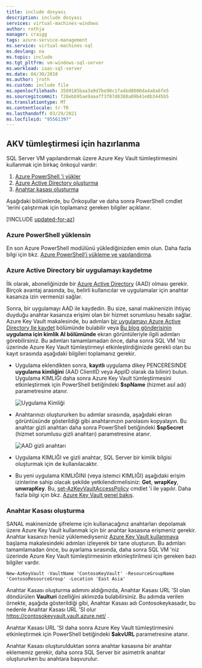 ```yaml
---
title: include dosyası
description: include dosyası
services: virtual-machines-windows
author: rothja
manager: craigg
tags: azure-service-management
ms.service: virtual-machines-sql
ms.devlang: na
ms.topic: include
ms.tgt_pltfrm: vm-windows-sql-server
ms.workload: iaas-sql-server
ms.date: 04/30/2018
ms.author: jroth
ms.custom: include file
ms.openlocfilehash: 3509185baa3a9d7be90c1fa4bd8000da4a8a6fe5
ms.sourcegitcommit: f28ebb95ae9aaaff3f87d8388a09b41e0b3445b5
ms.translationtype: MT
ms.contentlocale: tr-TR
ms.lasthandoff: 03/29/2021
ms.locfileid: "95561397"
---
```

## <a name="prepare-for-akv-integration"></a>AKV tümleştirmesi için hazırlanma
SQL Server VM yapılandırmak üzere Azure Key Vault tümleştirmesini kullanmak için birkaç önkoşul vardır: 

1. [Azure PowerShell 'i yükler](#install)
2. [Azure Active Directory oluşturma](#register)
3. [Anahtar kasası oluşturma](#createkeyvault)

Aşağıdaki bölümlerde, bu Önkoşullar ve daha sonra PowerShell cmdlet 'lerini çalıştırmak için toplamanız gereken bilgiler açıklanır.

[!INCLUDE [updated-for-az](./updated-for-az.md)]

### <a name="install-azure-powershell"></a><a id="install"></a> Azure PowerShell yüklensin
En son Azure PowerShell modülünü yüklediğinizden emin olun. Daha fazla bilgi için bkz. [Azure PowerShell’i yükleme ve yapılandırma](/powershell/azure/install-az-ps).

### <a name="register-an-application-in-your-azure-active-directory"></a><a id="register"></a> Azure Active Directory bir uygulamayı kaydetme

İlk olarak, aboneliğinizde bir [Azure Active Directory](https://azure.microsoft.com/trial/get-started-active-directory/) (AAD) olması gerekir. Birçok avantaj arasında, bu, belirli kullanıcılar ve uygulamalar için anahtar kasanıza izin vermenizi sağlar.

Sonra, bir uygulamayı AAD ile kaydedin. Bu size, sanal makinenizin ihtiyaç duyduğu anahtar kasanıza erişimi olan bir hizmet sorumlusu hesabı sağlar. Azure Key Vault makalesinde, bu adımları [bir uygulamayı Azure Active Directory Ile kaydet](../articles/key-vault/general/manage-with-cli2.md#registering-an-application-with-azure-active-directory) bölümünde bulabilir veya [Bu blog gönderisinin](/archive/blogs/kv/azure-key-vault-step-by-step) **uygulama için kimlik Al bölümünde** ekran görüntüleriyle ilgili adımları görebilirsiniz. Bu adımları tamamlamadan önce, daha sonra SQL VM 'niz üzerinde Azure Key Vault tümleştirmeyi etkinleştirdiğinizde gerekli olan bu kayıt sırasında aşağıdaki bilgileri toplamanız gerekir.

* Uygulama eklendikten sonra, **kayıtlı** uygulama dikey PENCERESINDE **uygulama kimliğini** (AAD ClientID veya AppID olarak da bilinir) bulun.
    Uygulama KIMLIĞI daha sonra Azure Key Vault tümleştirmesini etkinleştirmek için PowerShell betiğindeki **$spName** (hizmet asıl adı) parametresine atanır.

   ![Uygulama Kimliği](./media/virtual-machines-sql-server-akv-prepare/aad-application-id.png)

* Anahtarınızı oluştururken bu adımlar sırasında, aşağıdaki ekran görüntüsünde gösterildiği gibi anahtarınızın parolasını kopyalayın. Bu anahtar gizli anahtarı daha sonra PowerShell betiğindeki **$spSecret** (hizmet sorumlusu gizli anahtarı) parametresine atanır.

   ![AAD gizli anahtarı](./media/virtual-machines-sql-server-akv-prepare/aad-sp-secret.png)

* Uygulama KIMLIĞI ve gizli anahtar, SQL Server bir kimlik bilgisi oluşturmak için de kullanılacaktır.

* Bu yeni uygulama KIMLIĞINI (veya istemci KIMLIĞI) aşağıdaki erişim izinlerine sahip olacak şekilde yetkilendirmelisiniz: **Get**, **wrapKey**, **unwrapKey**. Bu, [set-AzKeyVaultAccessPolicy](/powershell/module/az.keyvault/set-azkeyvaultaccesspolicy) cmdlet 'i ile yapılır. Daha fazla bilgi için bkz. [Azure Key Vault genel bakış](../articles/key-vault/general/overview.md).

### <a name="create-a-key-vault"></a><a id="createkeyvault"></a> Anahtar Kasası oluşturma
SANAL makinenizde şifreleme için kullanacağınız anahtarları depolamak üzere Azure Key Vault kullanmak için bir anahtar kasasına erişmeniz gerekir. Anahtar kasanızı henüz yüklemediyseniz [Azure Key Vault kullanmaya](../articles/key-vault/general/overview.md) başlama makalesindeki adımları izleyerek bir tane oluşturun. Bu adımları tamamlamadan önce, bu ayarlama sırasında, daha sonra SQL VM 'niz üzerinde Azure Key Vault tümleştirmesinin etkinleştirilmesi için gereken bazı bilgiler vardır.

```azurepowershell
New-AzKeyVault -VaultName 'ContosoKeyVault' -ResourceGroupName 'ContosoResourceGroup' -Location 'East Asia'
```

Anahtar Kasası oluşturma adımını aldığınızda, Anahtar Kasası URL 'SI olan döndürülen **Vaulturi** özelliğini aklınızda bulabilirsiniz. Bu adımda verilen örnekte, aşağıda gösterildiği gibi, Anahtar Kasası adı Contosokeykasadır, bu nedenle Anahtar Kasası URL 'SI olur https://contosokeyvault.vault.azure.net/ .

Anahtar Kasası URL 'SI daha sonra Azure Key Vault tümleştirmesini etkinleştirmek için PowerShell betiğindeki **$akvURL** parametresine atanır.

Anahtar Kasası oluşturulduktan sonra anahtar kasasına bir anahtar eklememiz gerekir, daha sonra SQL Server bir asimetrik anahtar oluştururken bu anahtara başvurulur.